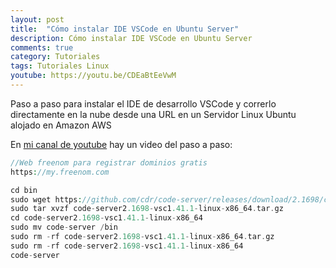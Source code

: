 ```yaml
---
layout: post
title:  "Cómo instalar IDE VSCode en Ubuntu Server"
description: Cómo instalar IDE VSCode en Ubuntu Server
comments: true
category: Tutoriales
tags: Tutoriales Linux
youtube: https://youtu.be/CDEaBtEeVwM
---
```

Paso a paso para instalar el IDE de desarrollo VSCode y correrlo directamente en la nube desde una URL en un Servidor Linux Ubuntu alojado en Amazon AWS

En <a target="_blank" href="{{ page.youtube }}">mi canal de youtube</a> hay un video del paso a paso:

```PHP
//Web freenom para registrar dominios gratis
https://my.freenom.com

cd bin
sudo wget https://github.com/cdr/code-server/releases/download/2.1698/code-server2.1698-vsc1.41.1-linux-x86_64.tar.gz
sudo tar xvzf code-server2.1698-vsc1.41.1-linux-x86_64.tar.gz
cd code-server2.1698-vsc1.41.1-linux-x86_64
sudo mv code-server /bin
sudo rm -rf code-server2.1698-vsc1.41.1-linux-x86_64.tar.gz
sudo rm -rf code-server2.1698-vsc1.41.1-linux-x86_64
code-server
```
